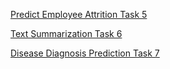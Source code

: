 [Predict Employee Attrition Task 5](https://drive.google.com/file/d/1dlg0EQtIZN7kuiLFfUmCh2X22EnyIqUy/view?usp=sharing)

[Text Summarization Task 6](https://drive.google.com/file/d/1Fr7TyTEayWndFfmR_CR9n-z8oXeoDr2B/view?usp=sharing)

[Disease Diagnosis Prediction Task 7](https://drive.google.com/file/d/1If_oIkk1oKAYzbGaf1tflZKhrxNv_Klu/view?usp=sharing)
